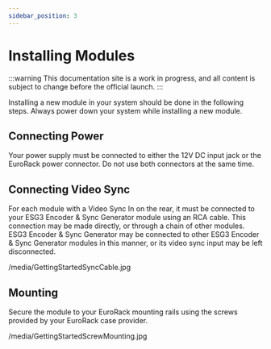 ```yaml
---
sidebar_position: 3
---
```


# Installing Modules

:::warning
This documentation site is a work in progress, and all content is subject to change before the official launch.
:::

Installing a new module in your system should be done in the following steps. Always power down your system while installing a new module.

## Connecting Power
Your power supply must be connected to either the 12V DC input jack or the EuroRack power connector. Do not use both connectors at the same time.

## Connecting Video Sync
For each module with a Video Sync In on the rear, it must be connected to your ESG3 Encoder & Sync Generator module using an RCA cable. This connection may be made directly, or through a chain of other modules. ESG3 Encoder & Sync Generator may be connected to other ESG3 Encoder & Sync Generator modules in this manner, or its video sync input may be left disconnected.

/media/GettingStartedSyncCable.jpg

## Mounting
Secure the module to your EuroRack mounting rails using the screws provided by your EuroRack case provider.

/media/GettingStartedScrewMounting.jpg
